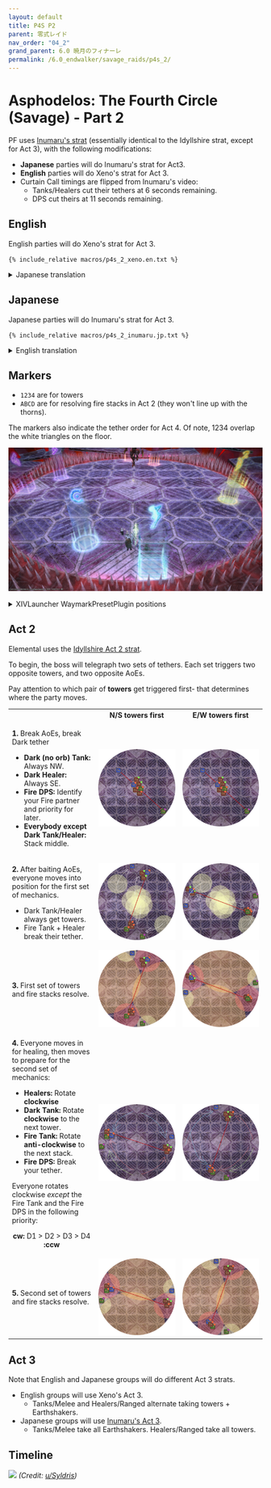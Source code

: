 ```yaml
---
layout: default
title: P4S P2
parent: 零式レイド
nav_order: "04_2"
grand_parent: 6.0 暁月のフィナーレ
permalink: /6.0_endwalker/savage_raids/p4s_2/
---
```


# Asphodelos: The Fourth Circle (Savage) - Part 2

PF uses [Inumaru's strat](https://youtu.be/1sfnBHXf2nA) (essentially identical to the Idyllshire strat, except for Act 3), with the following modifications:

- **Japanese** parties will do Inumaru's strat for Act3.
- **English** parties will do Xeno's strat for Act 3.
- Curtain Call timings are flipped from Inumaru's video:
  - Tanks/Healers cut their tethers at 6 seconds remaining.
  - DPS cut theirs at 11 seconds remaining.

## English

English parties will do Xeno's strat for Act 3.
```
{% include_relative macros/p4s_2_xeno.en.txt %}
```

<details markdown=block>
<summary>Japanese translation</summary>

```
{% include_relative macros/p4s_2_xeno.jp.txt %}
```

</details>

## Japanese

Japanese parties will do Inumaru's strat for Act 3.
```
{% include_relative macros/p4s_2_inumaru.jp.txt %}
```

<details markdown=block>
<summary>English translation</summary>

```
{% include_relative macros/p4s_2_inumaru.en.txt %}
```

</details>

## Markers

- `1234` are for towers
- `ABCD` are for resolving fire stacks in Act 2 (they won't line up with the thorns).

The markers also indicate the tether order for Act 4. Of note, 1234 overlap the white triangles on the floor.

![](images/markers.jpg)
<details markdown=block>
<summary>XIVLauncher WaymarkPresetPlugin positions</summary>

```json
{
  "Name":"P4S P2",
  "MapID":801,
  "A":{"X":105.0,"Y":0.0,"Z":85.0,"ID":0,"Active":true},
  "B":{"X":115.0,"Y":0.0,"Z":105.0,"ID":1,"Active":true},
  "C":{"X":95.0,"Y":0.0,"Z":115.0,"ID":2,"Active":true},
  "D":{"X":85.0,"Y":0.0,"Z":95.0,"ID":3,"Active":true},
  "One":{"X":98.5,"Y":0.0,"Z":81.5,"ID":4,"Active":true},
  "Two":{"X":118.5,"Y":0.0,"Z":98.5,"ID":5,"Active":true},
  "Three":{"X":101.5,"Y":0.0,"Z":118.5,"ID":6,"Active":true},
  "Four":{"X":81.5,"Y":0.0,"Z":101.5,"ID":7,"Active":true}
}
```

</details>

## Act 2

Elemental uses the [Idyllshire Act 2 strat](https://youtu.be/1sfnBHXf2nA?t=278).

To begin, the boss will telegraph two sets of tethers. Each set triggers two opposite towers, and two opposite AoEs.

Pay attention to which pair of **towers** get triggered first- that determines where the party moves.

<table>
  <th></th>
  <th style="text-align:center">N/S towers first</th>
  <th style="text-align:center">E/W towers first</th>
  <tr>
    <td width="34%"><p><b>1.</b> Break AoEs, break Dark tether</p><ul><li><b>Dark (no orb) Tank:</b> Always NW.</li><li><b>Dark Healer:</b> Always SE.</li><li><b>Fire DPS:</b> Identify your Fire partner and priority for later.</li><li><b>Everybody except Dark Tank/Healer:</b> Stack middle.</li></ul></td>
	<td width="33%"><img src="images/act_2_1a.jpg"></td>
  <td><img src="images/act_2_1b.jpg"></td>
  </tr>
  <tr>
    <td><p><b>2.</b> After baiting AoEs, everyone moves into position for the first set of mechanics.</p><ul><li>Dark Tank/Healer always get towers.</li><li>Fire Tank + Healer break their tether.</li></ul></td>
	<td width="33%"><img src="images/act_2_2a.jpg"></td>
  <td><img src="images/act_2_2b.jpg"></td>
  </tr>
  <tr>
    <td><p><b>3.</b> First set of towers and fire stacks resolve.</p></td>
	<td width="33%"><img src="images/act_2_3a.jpg"></td>
  <td><img src="images/act_2_3b.jpg"></td>
  </tr>
  <tr>
    <td><p><b>4.</b> Everyone moves in for healing, then moves to prepare for the second set of mechanics:</p><ul><li><b>Healers:</b> Rotate <b>clockwise</b></li><li><b>Dark Tank:</b> Rotate <b>clockwise</b> to the next tower.</li><li><b>Fire Tank:</b> Rotate <b>anti-clockwise</b> to the next stack.</li><li><b>Fire DPS:</b> Break your tether.</li></ul><p>Everyone rotates clockwise <em>except</em> the Fire Tank and the Fire DPS in the following priority:</p><p style="text-align:center"><b>cw:</b> D1 > D2 > D3 > D4 <b>:ccw</b></p></td>
	<td width="33%"><img src="images/act_2_4a.jpg"></td>
  <td><img src="images/act_2_4b.jpg"></td>
  </tr>
  <tr>
    <td><p><b>5.</b> Second set of towers and fire stacks resolve.</p></td>
	<td width="33%"><img src="images/act_2_5a.jpg"></td>
  <td><img src="images/act_2_5b.jpg"></td>
  </tr>
</table>


## Act 3

Note that English and Japanese groups will do different Act 3 strats.

- English groups will use Xeno's Act 3.
  - Tanks/Melee and Healers/Ranged alternate taking towers + Earthshakers.
- Japanese groups will use [Inumaru's Act 3](https://youtu.be/1sfnBHXf2nA?t=627).
  - Tanks/Melee take all Earthshakers. Healers/Ranged take all towers.

## Timeline

![](https://preview.redd.it/tskvunw5vvb81.png?width=3200&format=png&auto=webp&s=ca69a6132e5aac040f4afd7c21c55bfa6a95c860)
*(Credit: [u/Syldris](https://www.reddit.com/r/ffxiv/comments/s3yfu8/p4s_rotation_and_timeline/))*